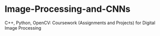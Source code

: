 # Image-Processing-and-CNNs
C++, Python, OpenCV: Coursework (Assignments and Projects) for Digital Image Processing
